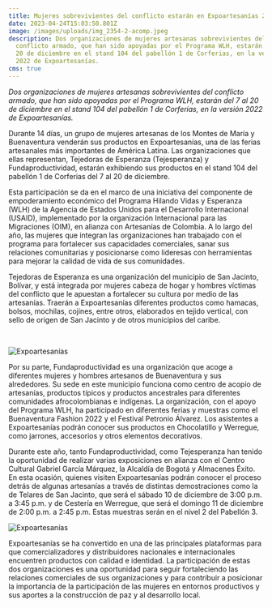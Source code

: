 ```yaml
---
title: Mujeres sobrevivientes del conflicto estarán en Expoartesanías 2022
date: 2023-04-24T15:03:50.801Z
image: /images/uploads/img_2354-2-acomp.jpeg
description: Dos organizaciones de mujeres artesanas sobrevivientes del
  conflicto armado, que han sido apoyadas por el Programa WLH, estarán del 7 al
  20 de diciembre en el stand 104 del pabellón 1 de Corferias, en la versión
  2022 de Expoartesanías.
cms: true
---
```

*Dos organizaciones de mujeres artesanas sobrevivientes del conflicto armado, que han sido apoyadas por el Programa WLH, estarán del 7 al 20 de diciembre en el stand 104 del pabellón 1 de Corferias, en la versión 2022 de Expoartesanías.*

Durante 14 días, un grupo de mujeres artesanas de los Montes de María y Buenaventura venderán sus productos en Expoartesanías, una de las ferias artesanales más importantes de América Latina. Las organizaciones que ellas representan, Tejedoras de Esperanza (Tejesperanza) y Fundaproductividad, estarán exhibiendo sus productos en el stand 104 del pabellón 1 de Corferias del 7 al 20 de diciembre. 

Esta participación se da en el marco de una iniciativa del componente de empoderamiento económico del Programa Hilando Vidas y Esperanza (WLH) de la Agencia de Estados Unidos para el Desarrollo Internacional (USAID), implementado por la organización Internacional para las Migraciones (OIM), en alianza con Artesanías de Colombia. A lo largo del año, las mujeres que integran las organizaciones han trabajado con el programa para fortalecer sus capacidades comerciales, sanar sus relaciones comunitarias y posicionarse como lideresas con herramientas para mejorar la calidad de vida de sus comunidades. 

Tejedoras de Esperanza es una organización del municipio de San Jacinto, Bolívar, y está integrada por mujeres cabeza de hogar y hombres víctimas del conflicto que le apuestan a fortalecer su cultura por medio de las artesanías. Traerán a Expoartesanías diferentes productos como hamacas, bolsos, mochilas, cojines, entre otros, elaborados en tejido vertical, con sello de origen de San Jacinto y de otros municipios del caribe.  

  

![Expoartesanías](https://colombia.iom.int/sites/g/files/tmzbdl1011/files/images/Notas/IMG_2354%20(2)Acomp.jpg)

Por su parte, Fundaproductividad es una organización que acoge a diferentes mujeres y hombres artesanos de Buenaventura y sus alrededores. Su sede en este municipio funciona como centro de acopio de artesanías, productos típicos y productos ancestrales para diferentes comunidades afrocolombianas e indígenas. La organización, con el apoyo del Programa WLH, ha participado en diferentes ferias y muestras como el Buenaventura Fashion 2022 y el Festival Petronio Álvarez. Los asistentes a Expoartesanías podrán conocer sus productos en Chocolatillo y Werregue, como jarrones, accesorios y otros elementos decorativos.

Durante este año, tanto Fundaproductividad, como Tejesperanza han tenido la oportunidad de realizar varias exposiciones en alianza con el Centro Cultural Gabriel García Márquez, la Alcaldía de Bogotá y Almacenes Éxito. En esta ocasión, quienes visiten Expoartesanías podrán conocer el proceso detrás de algunas artesanías a través de distintas demostraciones como la de Telares de San Jacinto, que será el sábado 10 de diciembre de 3:00 p.m. a 3:45 p.m. y de Cestería en Werregue, que será el domingo 11 de diciembre de 2:00 p.m. a 2:45 p.m. Estas muestras serán en el nivel 2 del Pabellón 3. 

![Expoartesanías](https://colombia.iom.int/sites/g/files/tmzbdl1011/files/images/Notas/IMG_2368%20(2)Acomp.jpg)

Expoartesanías se ha convertido en una de las principales plataformas para que comercializadores y distribuidores nacionales e internacionales encuentren productos con calidad e identidad. La participación de estas dos organizaciones es una oportunidad para seguir fortaleciendo las relaciones comerciales de sus organizaciones y para contribuir a posicionar la importancia de la participación de las mujeres en entornos productivos y sus aportes a la construcción de paz y al desarrollo local.